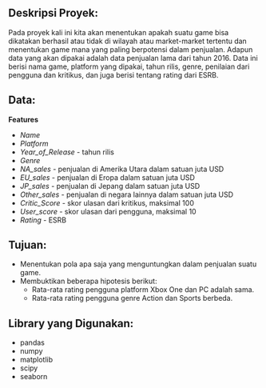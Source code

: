 ## Deskripsi Proyek:
Pada proyek kali ini kita akan menentukan apakah suatu game bisa dikatakan berhasil atau tidak di wilayah atau market-market tertentu dan menentukan game mana yang paling berpotensi dalam penjualan. Adapun data yang akan dipakai adalah data penjualan lama dari tahun 2016. Data ini berisi nama game, platform yang dipakai, tahun rilis, genre, penilaian dari pengguna dan kritikus, dan juga berisi tentang rating dari ESRB.

## Data:
**Features**
- *Name*
- *Platform*
- *Year_of_Release* - tahun rilis
- *Genre*
- *NA_sales* - penjualan di Amerika Utara dalam satuan juta USD
- *EU_sales* - penjualan di Eropa dalam satuan juta USD
- *JP_sales* - penjualan di Jepang dalam satuan juta USD
- *Other_sales* - penjualan di negara lainnya dalam satuan juta USD
- *Critic_Score* - skor ulasan dari kritikus, maksimal 100
- *User_score* - skor ulasan dari pengguna, maksimal 10
- *Rating* - ESRB

## Tujuan:
- Menentukan pola apa saja yang menguntungkan dalam penjualan suatu game.
- Membuktikan beberapa hipotesis berikut:
  - Rata-rata rating pengguna platform Xbox One dan PC adalah sama.
  - Rata-rata rating pengguna genre Action dan Sports berbeda.

## Library yang Digunakan:
- pandas
- numpy
- matplotlib
- scipy
- seaborn
